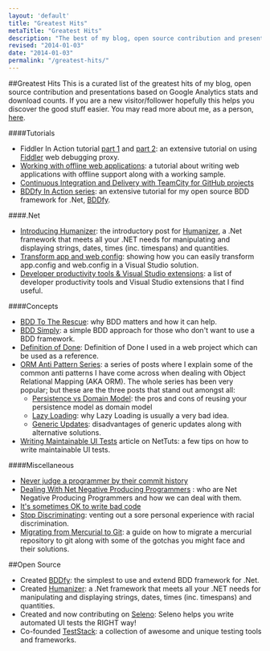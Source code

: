 ```yaml
---
layout: 'default'
title: "Greatest Hits"
metaTitle: "Greatest Hits"
description: "The best of my blog, open source contribution and presentations"
revised: "2014-01-03"
date: "2014-01-03"
permalink: "/greatest-hits/"
---
```

##Greatest Hits
This is a curated list of the greatest hits of my blog, open source contribution and presentations based on Google Analytics stats and download counts. If you are a new visitor/follower hopefully this helps you discover the good stuff easier. You may read more about me, as a person, [here](/about).

####Tutorials
 - Fiddler In Action tutorial [part 1](/fiddler-in-action/part-1) and [part 2](/fiddler-in-action/part-2): an extensive tutorial on using [Fiddler](http://http://fiddler2.com/) web debugging proxy.
 - [Working with offline web applications](/presentations/wdyk-offline-web): a tutorial about writing web applications with offline support along with a working sample.
 - [Continuous Integration and Delivery with TeamCity for GitHub projects](/continuous-integration-delivery-github-teamcity)
 - [BDDfy In Action series](/bddify-in-action/introduction): an extensive tutorial for my open source BDD framework for .Net, [BDDfy](https://github.com/TestStack/TestStack.BDDfy).

####.Net
 - [Introducing Humanizer](/humanizer-v1): the introductory post for [Humanizer](https://github.com/MehdiK/Humanizer), a .Net framework that meets all your .NET needs for manipulating and displaying strings, dates, times (inc. timespans) and quantities.
 - [Transform app and web config](/transform-app-config-and-web-config): showing how you can easily transform app.config and web.config in a Visual Studio solution.
 - [Developer productivity tools & Visual Studio extensions](/developer-productivity-tools-and-visual-studio-extensions): a list of developer productivity tools and Visual Studio extensions that I find useful.

####Concepts
 - [BDD To The Rescue](/bdd-to-the-rescue): why BDD matters and how it can help.
 - [BDD Simply](/bdd-simply): a simple BDD approach for those who don't want to use a BDD framework.
 - [Definition of Done](/definition-of-done-in-an-mvc-project): Definition of Done I used in a web project which can be used as a reference.
 - [ORM Anti Pattern Series](/orm-anti-patterns-series): a series of posts where I explain some of the common anti patterns I have come across when dealing with Object Relational Mapping (AKA ORM). The whole series has been very popular; but these are the three posts that stand out amongst all:
	 - [Persistence vs Domain Model](/orm-anti-patterns-part-4-persistence-domain-model): the pros and cons of reusing your persistence model as domain model
	 - [Lazy Loading](/orm-anti-patterns-part-3-lazy-loading): why Lazy Loading is usually a very bad idea.
	 - [Generic Updates](/orm-anti-patterns-part-5-generic-update-methods): disadvantages of generic updates along with alternative solutions.
 - [Writing Maintainable UI Tests](http://net.tutsplus.com/tutorials/maintainable-automated-ui-tests/) article on NetTuts: a few tips on how to write maintainable UI tests.

####Miscellaneous
 - [Never judge a programmer by their commit history](/never-judge-a-programmer-by-their-commit-history)
 - [Dealing With Net Negative Producing Programmers](/dealing-with-net-negative-producing-programmers) : who are Net Negative Producing Programmers and how we can deal with them.
 - [It's sometimes OK to write bad code](/bad-code)
 - [Stop Discriminating](/stop-discriminating): venting out a sore personal experience with racial discrimination.
 - [Migrating from Mercurial to Git](/migrating-from-mercurial-to-git): a guide on how to migrate a mercurial repository to git along with some of the gotchas you might face and their solutions.

##Open Source
 - Created [BDDfy](https://github.com/TestStack/TestStack.BDDfy): the simplest to use and extend BDD framework for .Net.
 - Created [Humanizer](http://github.com/MehdiK/Humanizer): a .Net framework that meets all your .NET needs for manipulating and displaying strings, dates, times (inc. timespans) and quantities.
 - Created and now contributing on [Seleno](https://github.com/TestStack/TestStack.Seleno): Seleno helps you write automated UI tests the RIGHT way!
 - Co-founded [TestStack](http://teststack.net/): a collection of awesome and unique testing tools and frameworks.
